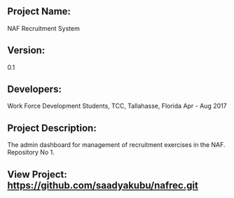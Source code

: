 ## Project Name: 
NAF Recruitment System

## Version: 
0.1

## Developers: 
Work Force Development Students, TCC, Tallahasse, Florida Apr - Aug 2017 

## Project Description: 
The admin dashboard for management of recruitment exercises in the NAF.
Repository No 1.

## View Project: https://github.com/saadyakubu/nafrec.git
